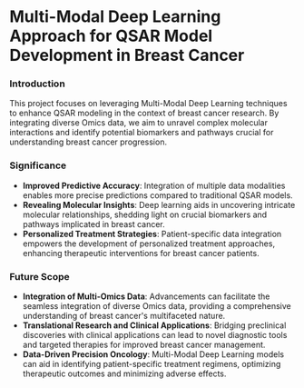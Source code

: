 # Multi-Modal Deep Learning Approach for QSAR Model Development in Breast Cancer

### Introduction
This project focuses on leveraging Multi-Modal Deep Learning techniques to enhance QSAR modeling in the context of breast cancer research. By integrating diverse Omics data, we aim to unravel complex molecular interactions and identify potential biomarkers and pathways crucial for understanding breast cancer progression.

### Significance
- **Improved Predictive Accuracy**: Integration of multiple data modalities enables more precise predictions compared to traditional QSAR models.
- **Revealing Molecular Insights**: Deep learning aids in uncovering intricate molecular relationships, shedding light on crucial biomarkers and pathways implicated in breast cancer.
- **Personalized Treatment Strategies**: Patient-specific data integration empowers the development of personalized treatment approaches, enhancing therapeutic interventions for breast cancer patients.

### Future Scope
- **Integration of Multi-Omics Data**: Advancements can facilitate the seamless integration of diverse Omics data, providing a comprehensive understanding of breast cancer's multifaceted nature.
- **Translational Research and Clinical Applications**: Bridging preclinical discoveries with clinical applications can lead to novel diagnostic tools and targeted therapies for improved breast cancer management.
- **Data-Driven Precision Oncology**: Multi-Modal Deep Learning models can aid in identifying patient-specific treatment regimens, optimizing therapeutic outcomes and minimizing adverse effects.

